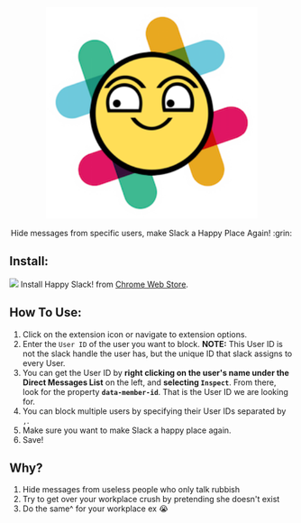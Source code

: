 <p align="center">
<img src="icons/icon256.png" width="375"/>
<p align="center">Hide messages from specific users, make Slack a Happy Place Again! :grin:</p>
</p>

## Install:
<a href="https://chrome.google.com/webstore/detail/happy-slack-hide-messages/mjingehmnkofkklkdlipioiinepjghlo"><img src="https://raw.githubusercontent.com/alrra/browser-logos/master/src/chrome/chrome_48x48.png" /></a>
Install Happy Slack! from [Chrome Web Store](https://chrome.google.com/webstore/detail/happy-slack-hide-messages/mjingehmnkofkklkdlipioiinepjghlo).

## How To Use:
1. Click on the extension icon or navigate to extension options.
2. Enter the `User ID` of the user you want to block. **NOTE:** This User ID is not the slack handle the user has, but the unique ID that slack assigns to every User. 
3. You can get the User ID by **right clicking on the user's name under the Direct Messages List** on the left, and **selecting `Inspect`**. From there, look for the property **`data-member-id`**. That is the User ID we are looking for.
4. You can block multiple users by specifying their User IDs separated by `,`.
5. Make sure you want to make Slack a happy place again.
6. Save!


## Why?
1. Hide messages from useless people who only talk rubbish
2. Try to get over your workplace crush by pretending she doesn't exist
3. Do the same^ for your workplace ex :sob:
